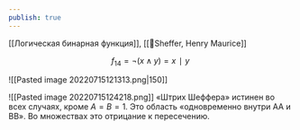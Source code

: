 ```yaml
---
publish: true
---
```

[[Логическая бинарная функция]], [[👤Sheffer, Henry Maurice]] 

$$f_{14} =¬(x∧y)=x∣y$$

![[Pasted image 20220715121313.png|150]]

![[Pasted image 20220715124218.png]]
«Штрих Шеффера» истинен во всех случаях, кроме $A=B=1$. Это область «одновременно внутри AA и BB». Во множествах это отрицание к пересечению.